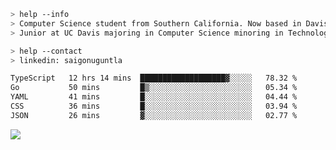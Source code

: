 ````bash
> help --info
> Computer Science student from Southern California. Now based in Davis, CA.
> Junior at UC Davis majoring in Computer Science minoring in Technology Management.
````

````bash
> help --contact
> linkedin: saigonuguntla
````

<!--START_SECTION:waka-->

```txt
TypeScript   12 hrs 14 mins  ███████████████████▓░░░░░   78.32 %
Go           50 mins         █▒░░░░░░░░░░░░░░░░░░░░░░░   05.34 %
YAML         41 mins         █░░░░░░░░░░░░░░░░░░░░░░░░   04.44 %
CSS          36 mins         █░░░░░░░░░░░░░░░░░░░░░░░░   03.94 %
JSON         26 mins         ▓░░░░░░░░░░░░░░░░░░░░░░░░   02.77 %
```

<!--END_SECTION:waka-->

![](https://komarev.com/ghpvc/?username=saigonu&color=6A8AFF)